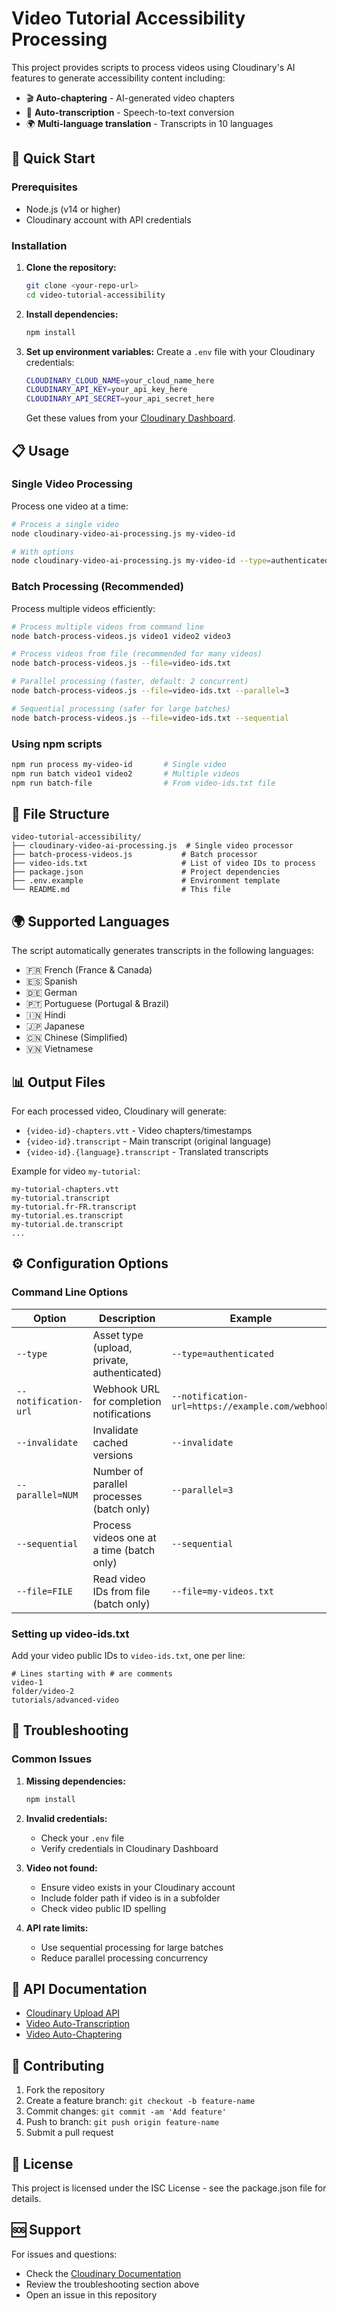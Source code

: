 # Video Tutorial Accessibility Processing

This project provides scripts to process videos using Cloudinary's AI features to generate accessibility content including:

- 🎬 **Auto-chaptering** - AI-generated video chapters
- 📝 **Auto-transcription** - Speech-to-text conversion
- 🌍 **Multi-language translation** - Transcripts in 10 languages

## 🚀 Quick Start

### Prerequisites
- Node.js (v14 or higher)
- Cloudinary account with API credentials

### Installation

1. **Clone the repository:**
   ```bash
   git clone <your-repo-url>
   cd video-tutorial-accessibility
   ```

2. **Install dependencies:**
   ```bash
   npm install
   ```

3. **Set up environment variables:**
   Create a `.env` file with your Cloudinary credentials:
   ```bash
   CLOUDINARY_CLOUD_NAME=your_cloud_name_here
   CLOUDINARY_API_KEY=your_api_key_here
   CLOUDINARY_API_SECRET=your_api_secret_here
   ```

   Get these values from your [Cloudinary Dashboard](https://cloudinary.com/console).

## 📋 Usage

### Single Video Processing

Process one video at a time:

```bash
# Process a single video
node cloudinary-video-ai-processing.js my-video-id

# With options
node cloudinary-video-ai-processing.js my-video-id --type=authenticated --notification-url=https://example.com/webhook
```

### Batch Processing (Recommended)

Process multiple videos efficiently:

```bash
# Process multiple videos from command line
node batch-process-videos.js video1 video2 video3

# Process videos from file (recommended for many videos)
node batch-process-videos.js --file=video-ids.txt

# Parallel processing (faster, default: 2 concurrent)
node batch-process-videos.js --file=video-ids.txt --parallel=3

# Sequential processing (safer for large batches)
node batch-process-videos.js --file=video-ids.txt --sequential
```

### Using npm scripts

```bash
npm run process my-video-id       # Single video
npm run batch video1 video2       # Multiple videos
npm run batch-file                # From video-ids.txt file
```

## 📁 File Structure

```
video-tutorial-accessibility/
├── cloudinary-video-ai-processing.js  # Single video processor
├── batch-process-videos.js           # Batch processor
├── video-ids.txt                     # List of video IDs to process
├── package.json                      # Project dependencies
├── .env.example                      # Environment template
└── README.md                         # This file
```

## 🌍 Supported Languages

The script automatically generates transcripts in the following languages:

- 🇫🇷 French (France & Canada)
- 🇪🇸 Spanish
- 🇩🇪 German
- 🇵🇹 Portuguese (Portugal & Brazil)
- 🇮🇳 Hindi
- 🇯🇵 Japanese
- 🇨🇳 Chinese (Simplified)
- 🇻🇳 Vietnamese

## 📊 Output Files

For each processed video, Cloudinary will generate:

- `{video-id}-chapters.vtt` - Video chapters/timestamps
- `{video-id}.transcript` - Main transcript (original language)
- `{video-id}.{language}.transcript` - Translated transcripts

Example for video `my-tutorial`:
```
my-tutorial-chapters.vtt
my-tutorial.transcript
my-tutorial.fr-FR.transcript
my-tutorial.es.transcript
my-tutorial.de.transcript
...
```

## ⚙️ Configuration Options

### Command Line Options

| Option | Description | Example |
|--------|-------------|---------|
| `--type` | Asset type (upload, private, authenticated) | `--type=authenticated` |
| `--notification-url` | Webhook URL for completion notifications | `--notification-url=https://example.com/webhook` |
| `--invalidate` | Invalidate cached versions | `--invalidate` |
| `--parallel=NUM` | Number of parallel processes (batch only) | `--parallel=3` |
| `--sequential` | Process videos one at a time (batch only) | `--sequential` |
| `--file=FILE` | Read video IDs from file (batch only) | `--file=my-videos.txt` |

### Setting up video-ids.txt

Add your video public IDs to `video-ids.txt`, one per line:

```
# Lines starting with # are comments
video-1
folder/video-2
tutorials/advanced-video
```

## 🔧 Troubleshooting

### Common Issues

1. **Missing dependencies:**
   ```bash
   npm install
   ```

2. **Invalid credentials:**
   - Check your `.env` file
   - Verify credentials in Cloudinary Dashboard

3. **Video not found:**
   - Ensure video exists in your Cloudinary account
   - Include folder path if video is in a subfolder
   - Check video public ID spelling

4. **API rate limits:**
   - Use sequential processing for large batches
   - Reduce parallel processing concurrency

## 📖 API Documentation

- [Cloudinary Upload API](https://cloudinary.com/documentation/image_upload_api_reference)
- [Video Auto-Transcription](https://cloudinary.com/documentation/video_auto_transcription)
- [Video Auto-Chaptering](https://cloudinary.com/documentation/video_auto_chaptering)

## 🤝 Contributing

1. Fork the repository
2. Create a feature branch: `git checkout -b feature-name`
3. Commit changes: `git commit -am 'Add feature'`
4. Push to branch: `git push origin feature-name`
5. Submit a pull request

## 📄 License

This project is licensed under the ISC License - see the package.json file for details.

## 🆘 Support

For issues and questions:
- Check the [Cloudinary Documentation](https://cloudinary.com/documentation)
- Review the troubleshooting section above
- Open an issue in this repository 